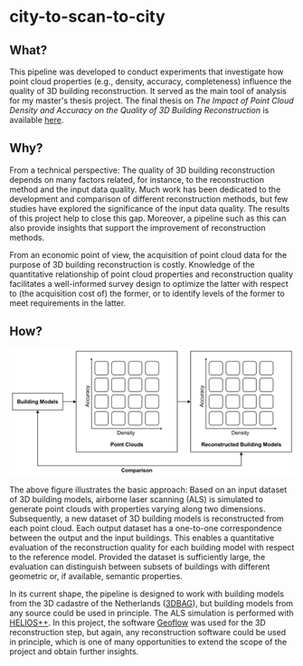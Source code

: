 # city-to-scan-to-city

## What?

This pipeline was developed to conduct experiments that investigate how point cloud properties (e.g., density, accuracy, completeness) influence the quality of 3D building reconstruction. It served as the main tool of analysis for my master's thesis project. The final thesis on *The Impact of Point Cloud Density and Accuracy on the Quality of 3D Building Reconstruction* is available [here](resources/Master's%20Thesis%20Florian%20Faltermeier%20v1.1.pdf).

## Why?

From a technical perspective: The quality of 3D building reconstruction depends on many factors related, for instance, to the reconstruction method and the input data quality. Much work has been dedicated to the development and comparison of different reconstruction methods, but few studies have explored the significance of the input data quality. The results of this project help to close this gap. Moreover, a pipeline such as this can also provide insights that support the improvement of reconstruction methods.

From an economic point of view, the acquisition of point cloud data for the purpose of 3D building reconstruction is costly. Knowledge of the quantitative relationship of point cloud properties and reconstruction quality facilitates a well-informed survey design to optimize the latter with respect to (the acquisition cost of) the former, or to identify levels of the former to meet requirements in the latter.

## How?

![A figure explaining the basic approach of the pipeline](resources/basic_idea_150dpi.png)

The above figure illustrates the basic approach: Based on an input dataset of 3D building models, airborne laser scanning (ALS) is simulated to generate point clouds with properties varying along two dimensions. Subsequently, a new dataset of 3D building models is reconstructed from each point cloud. Each output dataset has a one-to-one correspondence between the output and the input buildings. This enables a quantitative evaluation of the reconstruction quality for each building model with respect to the reference model. Provided the dataset is sufficiently large, the evaluation can distinguish between subsets of buildings with different geometric or, if available, semantic properties.

In its current shape, the pipeline is designed to work with building models from the 3D cadastre of the Netherlands ([3DBAG](https://3dbag.nl)), but building models from any source could be used in principle. The ALS simulation is performed with [HELIOS++](https://github.com/3dgeo-heidelberg/helios). In this project, the software [Geoflow](https://github.com/geoflow3d) was used for the 3D reconstruction step, but again, any reconstruction software could be used in principle, which is one of many opportunities to extend the scope of the project and obtain further insights.
